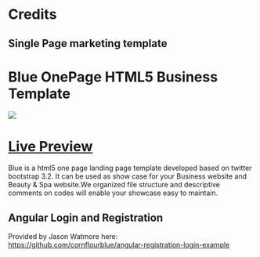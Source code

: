 
# Credits

## Single Page marketing template
Blue OnePage HTML5 Business Template
========
<img src="https://cloud.githubusercontent.com/assets/10640964/5987921/7650444a-a970-11e4-91e4-6f53baebca99.jpg" />

<a href="http://themefisher.com/download/blue-one-page-business-template/">Live Preview</a>
========
Blue is a html5 one page landing page template developed based on twitter bootstrap 3.2. It can be used as show case for your Business website and Beauty &amp; Spa website.We organized file structure and descriptive comments on codes will enable your showcase easy to maintain.


## Angular Login and Registration
Provided by Jason Watmore here: https://github.com/cornflourblue/angular-registration-login-example